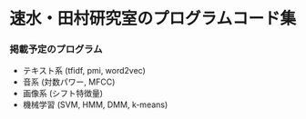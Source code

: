 # 速水・田村研究室のプログラムコード集

### 掲載予定のプログラム
* テキスト系 (tfidf, pmi, word2vec)
* 音系 (対数パワー, MFCC)
* 画像系 (シフト特徴量)
* 機械学習 (SVM, HMM, DMM, k-means)

